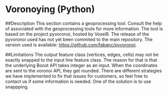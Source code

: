 # Voronoying (Python)

##Description
This section contains a geoprocessing tool. Consult the help of associated with the geoprocessing tools for more information. The tool is based on the project pyvoronoi, hosted by Voxel8. The release of the pyvoronoi used has not yet been commited to the main repository. The version used is available: https://github.com/fabanc/pyvoronoi.

##Limitations
The output feature class (vertices, edges, cells) may not be exactly snapped to the input line feature class. The reason for that is that the underlying Boost API takes integer as an input. When the coordinates are sent to the voronoi API, they get rounded. There are different strategies we have implemented to fix that issues for customers, so feel free to contact us if some information is needed. One of the solution is to use snappping.
